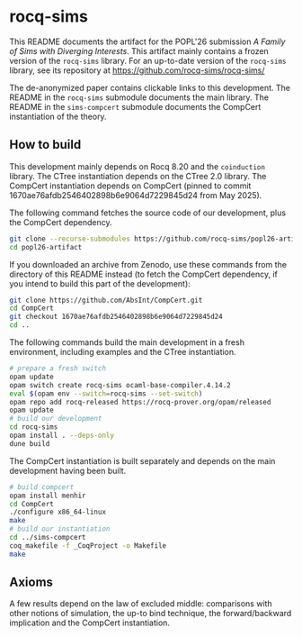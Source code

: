 # rocq-sims

This README documents the artifact for the POPL'26 submission *A Family of Sims with Diverging Interests*.
This artifact mainly contains a frozen version of the `rocq-sims` library.
For an up-to-date version of the `rocq-sims` library, see its repository at https://github.com/rocq-sims/rocq-sims/

The de-anonymized paper contains clickable links to this development.
The README in the `rocq-sims` submodule documents the main library.
The README in the `sims-compcert` submodule documents the CompCert instantiation of the theory.

## How to build

This development mainly depends on Rocq 8.20 and the `coinduction` library.
The CTree instantiation depends on the CTree 2.0 library.
The CompCert instantiation depends on CompCert (pinned to commit 1670ae76afdb2546402898b6e9064d7229845d24 from May 2025).

The following command fetches the source code of our development, plus the CompCert dependency.

```sh
git clone --recurse-submodules https://github.com/rocq-sims/popl26-artifact.git
cd popl26-artifact
```

If you downloaded an archive from Zenodo, use these commands from the directory of this README instead
(to fetch the CompCert dependency, if you intend to build this part of the development):
```sh
git clone https://github.com/AbsInt/CompCert.git
cd CompCert
git checkout 1670ae76afdb2546402898b6e9064d7229845d24
cd ..
```

The following commands build the main development in a fresh environment, including examples and the CTree instantiation.

```sh
# prepare a fresh switch
opam update
opam switch create rocq-sims ocaml-base-compiler.4.14.2
eval $(opam env --switch=rocq-sims --set-switch)
opam repo add rocq-released https://rocq-prover.org/opam/released
opam update
# build our development
cd rocq-sims
opam install . --deps-only
dune build
```

The CompCert instantiation is built separately and depends on the main development having been built.

```sh
# build compcert
opam install menhir
cd CompCert
./configure x86_64-linux
make
# build our instantiation
cd ../sims-compcert
coq_makefile -f _CoqProject -o Makefile
make
```

## Axioms

A few results depend on the law of excluded middle: comparisons with other notions of simulation,
the up-to bind technique, the forward/backward implication and the CompCert instantiation.
